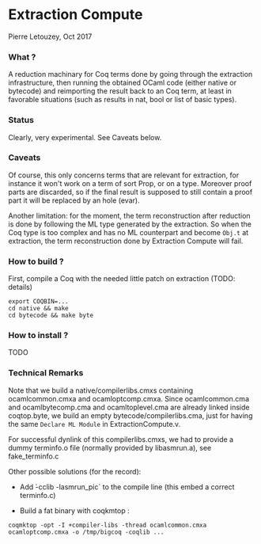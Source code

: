 Extraction Compute
==================

Pierre Letouzey, Oct 2017

### What ?

A reduction machinary for Coq terms done by going through the extraction
infrastructure, then running the obtained OCaml code (either native or
bytecode) and reimporting the result back to an Coq term, at least in
favorable situations (such as results in nat, bool or list of basic types).

### Status

Clearly, very experimental. See Caveats below.

### Caveats

Of course, this only concerns terms that are relevant for extraction,
for instance it won't work on a term of sort Prop, or on a type. Moreover
proof parts are discarded, so if the final result is supposed to still
contain a proof part it will be replaced by an hole (evar).

Another limitation: for the moment, the term reconstruction after reduction
is done by following the ML type generated by the extraction. So when
the Coq type is too complex and has no ML counterpart and become `Obj.t`
at extraction, the term reconstruction done by Extraction Compute will fail.

### How to build ?

First, compile a Coq with the needed little patch on extraction (TODO: details)

```
export COQBIN=...
cd native && make
cd bytecode && make byte
```

### How to install ?

TODO

### Technical Remarks

Note that we build a native/compilerlibs.cmxs containing
ocamlcommon.cmxa and ocamloptcomp.cmxa. Since ocamlcommon.cma and
ocamlbytecomp.cma and ocamltoplevel.cma are already linked inside
coqtop.byte, we build an empty bytecode/compilerlibs.cma, just for
having the same `Declare ML Module` in ExtractionCompute.v.

For successful dynlink of this compilerlibs.cmxs, we had to provide
a dummy terminfo.o file (normally provided by libasmrun.a), see fake_terminfo.c

Other possible solutions (for the record):

  - Add ̀-cclib -lasmrun_pic` to the compile line (this embed a correct terminfo.c)

  - Build a fat binary with coqkmtop :

```
coqmktop -opt -I +compiler-libs -thread ocamlcommon.cmxa ocamloptcomp.cmxa -o /tmp/bigcoq -coqlib ...
```

